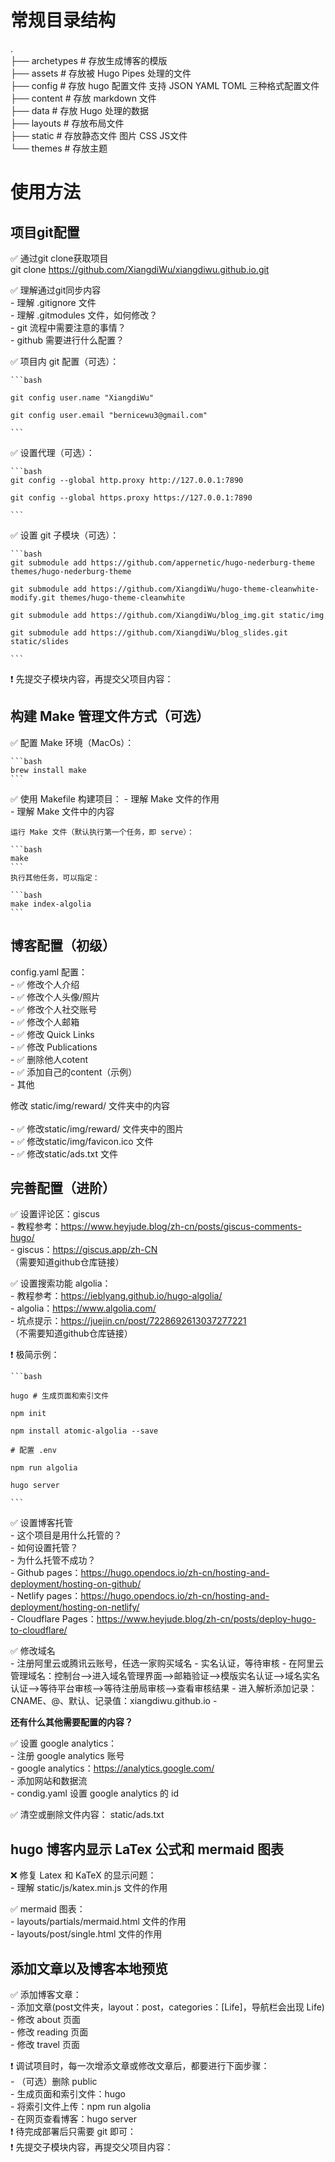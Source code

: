 
# 常规目录结构
.<br>
├── archetypes # 存放生成博客的模版<br>
├── assets # 存放被 Hugo Pipes 处理的文件<br>
├── config # 存放 hugo 配置文件 支持 JSON YAML TOML 三种格式配置文件<br>
├── content # 存放 markdown 文件<br>
├── data # 存放 Hugo 处理的数据<br>
├── layouts # 存放布局文件<br>
├── static # 存放静态文件 图片 CSS JS文件<br>
└── themes # 存放主题<br>

# 使用方法

## 项目git配置

✅ 通过git clone获取项目<br>
git clone https://github.com/XiangdiWu/xiangdiwu.github.io.git<br>

✅ 理解通过git同步内容<br>
    - 理解 .gitignore 文件<br>
    - 理解 .gitmodules 文件，如何修改？<br>
    - git 流程中需要注意的事情？<br>
    - github 需要进行什么配置？<br>


✅ 项目内 git 配置（可选）：<br>

    ```bash

    git config user.name "XiangdiWu"

    git config user.email "bernicewu3@gmail.com"

    ```

✅ 设置代理（可选）：<br>

    ```bash
    git config --global http.proxy http://127.0.0.1:7890

    git config --global https.proxy https://127.0.0.1:7890

    ```

✅ 设置 git 子模块（可选）：<br>

    ```bash
    git submodule add https://github.com/appernetic/hugo-nederburg-theme themes/hugo-nederburg-theme

    git submodule add https://github.com/XiangdiWu/hugo-theme-cleanwhite-modify.git themes/hugo-theme-cleanwhite

    git submodule add https://github.com/XiangdiWu/blog_img.git static/img

    git submodule add https://github.com/XiangdiWu/blog_slides.git static/slides

    ```
❗️ 先提交子模块内容，再提交父项目内容：<br>

## 构建 Make 管理文件方式（可选）

✅ 配置 Make 环境（MacOs）：
    
    ```bash
    brew install make
    ```

✅ 使用 Makefile 构建项目：
    - 理解 Make 文件的作用<br>
    - 理解 Make 文件中的内容<br>

    运行 Make 文件（默认执行第一个任务，即 serve）：
    
    ```bash
    make
    ```
    执行其他任务，可以指定：
    
    ```bash
    make index-algolia
    ```

## 博客配置（初级）

config.yaml 配置：<br>
    - ✅ 修改个人介绍<br>
    - ✅ 修改个人头像/照片<br>
    - ✅ 修改个人社交账号<br>
    - ✅ 修改个人邮箱<br>
    - ✅ 修改 Quick Links<br>
    - ✅ 修改 Publications<br>
    - ✅ 删除他人cotent<br>
    - ✅ 添加自己的content（示例）<br>
    - 其他<br>

修改 static/img/reward/ 文件夹中的内容<br>  
    - ✅ 修改static/img/reward/ 文件夹中的图片<br>
    - ✅ 修改static/img/favicon.ico 文件<br>
    - ✅ 修改static/ads.txt 文件<br>

## 完善配置（进阶）

✅ 设置评论区：giscus<br>
    - 教程参考：https://www.heyjude.blog/zh-cn/posts/giscus-comments-hugo/<br>
    - giscus：https://giscus.app/zh-CN<br>
    （需要知道github仓库链接）

✅ 设置搜索功能 algolia：<br>
    - 教程参考：https://ieblyang.github.io/hugo-algolia/<br>
    - algolia：https://www.algolia.com/<br>
    - 坑点提示：https://juejin.cn/post/7228692613037277221<br>
    （不需要知道github仓库链接）

❗️ 极简示例：<br>

    ```bash

    hugo # 生成页面和索引文件

    npm init

    npm install atomic-algolia --save

    # 配置 .env 
    
    npm run algolia

    hugo server

    ```

✅ 设置博客托管<br>
    - 这个项目是用什么托管的？<br>
    - 如何设置托管？<br>
    - 为什么托管不成功？<br>
    - Github pages：https://hugo.opendocs.io/zh-cn/hosting-and-deployment/hosting-on-github/<br>
    - Netlify pages：https://hugo.opendocs.io/zh-cn/hosting-and-deployment/hosting-on-netlify/<br>
    - Cloudflare Pages：https://www.heyjude.blog/zh-cn/posts/deploy-hugo-to-cloudflare/<br>

✅ 修改域名<br>
    - 注册阿里云或腾讯云账号，任选一家购买域名
    - 实名认证，等待审核
    - 在阿里云管理域名：控制台-->进入域名管理界面-->邮箱验证-->模版实名认证-->域名实名认证-->等待平台审核-->等待注册局审核-->查看审核结果
    - 进入解析添加记录：CNAME、@、默认、记录值：xiangdiwu.github.io
    - 

**还有什么其他需要配置的内容？**

✅ 设置 google analytics：<br>
    - 注册 google analytics 账号<br>
    - google analytics：https://analytics.google.com/<br>
    - 添加网站和数据流<br>
    - condig.yaml 设置 google analytics 的 id<br>

✅ 清空或删除文件内容： static/ads.txt<br>

## hugo 博客内显示 LaTex 公式和 mermaid 图表

❌ 修复 Latex 和 KaTeX 的显示问题：<br>
    - 理解 static/js/katex.min.js 文件的作用<br>

✅ mermaid 图表：<br>
    - layouts/partials/mermaid.html 文件的作用<br>
    - layouts/post/single.html 文件的作用<br>

## 添加文章以及博客本地预览

✅ 添加博客文章：<br>
    - 添加文章(post文件夹，layout：post，categories：[Life]，导航栏会出现 Life)<br>
    - 修改 about 页面<br>
    - 修改 reading 页面<br>
    - 修改 travel 页面<br>

❗️ 调试项目时，每一次增添文章或修改文章后，都要进行下面步骤：<br>
    - （可选）删除 public<br>
    - 生成页面和索引文件：hugo<br>
    - 将索引文件上传：npm run algolia<br>
    - 在网页查看博客：hugo server<br>
❗️ 待完成部署后只需要 git 即可：<br>
❗️ 先提交子模块内容，再提交父项目内容：<br>